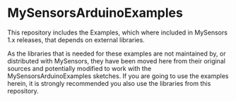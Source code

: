 MySensorsArduinoExamples
=======

This repository includes the Examples, which where included in MySensors 1.x releases, that depends on external libraries.

As the libraries that is needed for these examples are not maintained by, or distributed with MySensors, they have been moved here from their original sources and potentially modified to work with the MySensorsArduinoExamples sketches. If you are going to use the examples herein, it is strongly recommended you also use the libraries from this repository. 
